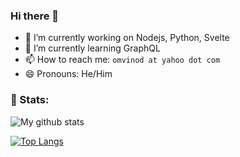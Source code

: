 ### Hi there 👋

<!--
**vinodnimbalkar/vinodnimbalkar** is a ✨ _special_ ✨ repository because its `README.md` (this file) appears on your GitHub profile.

Here are some ideas to get you started:

- 🔭 I’m currently working on Nodejs, Python, Svelte
- 🌱 I’m currently learning GraphQL
- 👯 I’m looking to collaborate on 
- 🤔 I’m looking for help with ...
- 💬 Ask me about ...
- 😄 Pronouns: He/Him
- ⚡ Fun fact: ...
-->

- 🔭 I’m currently working on Nodejs, Python, Svelte
- 🌱 I’m currently learning GraphQL
- 📫 How to reach me: `omvinod at yahoo dot com`
- 😄 Pronouns: He/Him

### 📶 Stats:
![My github stats](https://github-readme-stats.vercel.app/api?username=vinodnimbalkar&show_icons=true&theme=dracula&count_private=true)

[![Top Langs](https://github-readme-stats.vercel.app/api/top-langs/?username=vinodnimbalkar&theme=dracula&layout=compact)](https://github.com/anuraghazra/github-readme-stats)

